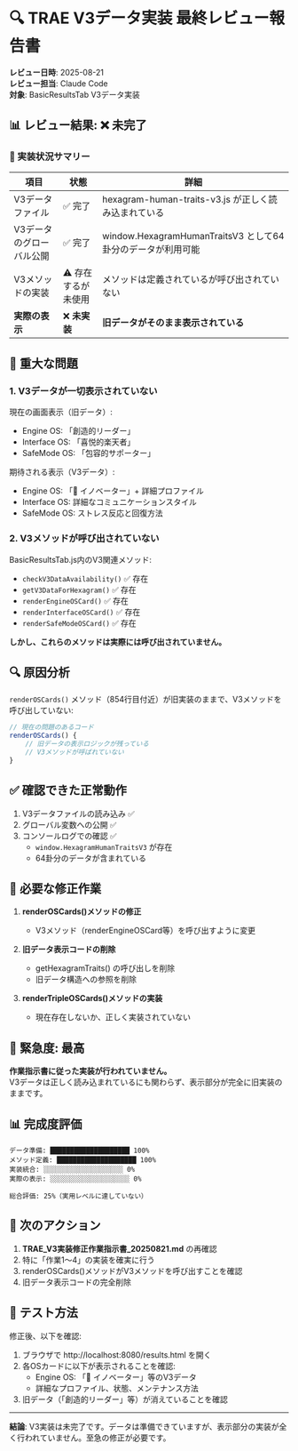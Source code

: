 # 🔍 TRAE V3データ実装 最終レビュー報告書

**レビュー日時**: 2025-08-21  
**レビュー担当**: Claude Code  
**対象**: BasicResultsTab V3データ実装

## 📊 レビュー結果: ❌ 未完了

### 🎯 実装状況サマリー

| 項目 | 状態 | 詳細 |
|------|------|------|
| V3データファイル | ✅ 完了 | hexagram-human-traits-v3.js が正しく読み込まれている |
| V3データのグローバル公開 | ✅ 完了 | window.HexagramHumanTraitsV3 として64卦分のデータが利用可能 |
| V3メソッドの実装 | ⚠️ 存在するが未使用 | メソッドは定義されているが呼び出されていない |
| **実際の表示** | ❌ **未実装** | **旧データがそのまま表示されている** |

## 🔴 重大な問題

### 1. **V3データが一切表示されていない**

現在の画面表示（旧データ）:
- Engine OS: 「創造的リーダー」
- Interface OS: 「喜悦的楽天者」
- SafeMode OS: 「包容的サポーター」

期待される表示（V3データ）:
- Engine OS: 「🚀 イノベーター」+ 詳細プロファイル
- Interface OS: 詳細なコミュニケーションスタイル
- SafeMode OS: ストレス反応と回復方法

### 2. **V3メソッドが呼び出されていない**

BasicResultsTab.js内のV3関連メソッド:
- `checkV3DataAvailability()` ✅ 存在
- `getV3DataForHexagram()` ✅ 存在
- `renderEngineOSCard()` ✅ 存在
- `renderInterfaceOSCard()` ✅ 存在
- `renderSafeModeOSCard()` ✅ 存在

**しかし、これらのメソッドは実際には呼び出されていません。**

## 🔍 原因分析

`renderOSCards()` メソッド（854行目付近）が旧実装のままで、V3メソッドを呼び出していない:

```javascript
// 現在の問題のあるコード
renderOSCards() {
    // 旧データの表示ロジックが残っている
    // V3メソッドが呼ばれていない
}
```

## ✅ 確認できた正常動作

1. V3データファイルの読み込み ✅
2. グローバル変数への公開 ✅
3. コンソールログでの確認 ✅
   - `window.HexagramHumanTraitsV3` が存在
   - 64卦分のデータが含まれている

## 📝 必要な修正作業

1. **renderOSCards()メソッドの修正**
   - V3メソッド（renderEngineOSCard等）を呼び出すように変更
   
2. **旧データ表示コードの削除**
   - getHexagramTraits() の呼び出しを削除
   - 旧データ構造への参照を削除

3. **renderTripleOSCards()メソッドの実装**
   - 現在存在しないか、正しく実装されていない

## 🚨 緊急度: 最高

**作業指示書に従った実装が行われていません。**  
V3データは正しく読み込まれているにも関わらず、表示部分が完全に旧実装のままです。

## 📊 完成度評価

```
データ準備: ████████████████████ 100%
メソッド定義: ████████████████████ 100%
実装統合: ░░░░░░░░░░░░░░░░░░░░ 0%
実際の表示: ░░░░░░░░░░░░░░░░░░░░ 0%

総合評価: 25%（実用レベルに達していない）
```

## 🎯 次のアクション

1. **TRAE_V3実装修正作業指示書_20250821.md** の再確認
2. 特に「作業1〜4」の実装を確実に行う
3. renderOSCards()メソッドがV3メソッドを呼び出すことを確認
4. 旧データ表示コードの完全削除

## 📝 テスト方法

修正後、以下を確認:
1. ブラウザで http://localhost:8080/results.html を開く
2. 各OSカードに以下が表示されることを確認:
   - Engine OS: 「🚀 イノベーター」等のV3データ
   - 詳細なプロファイル、状態、メンテナンス方法
3. 旧データ（「創造的リーダー」等）が消えていることを確認

---

**結論**: V3実装は未完了です。データは準備できていますが、表示部分の実装が全く行われていません。至急の修正が必要です。
